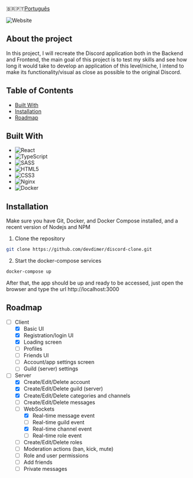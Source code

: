 🇧🇷🇵🇹[Português](README.pt.md)

![Website](https://img.shields.io/website?url=https%3A%2F%2F6ecad9b7-37e5-4458-99b8-6c526fc5c467-00-x4un4vi5k0yt.spock.replit.dev%3A8080%2F)

## About the project
In this project, I will recreate the Discord application both in the Backend and Frontend, the main goal of this project is to test my skills and see how long it would take to develop an application of this level/niche, I intend to make its functionality/visual as close as possible to the original Discord.

## Table of Contents
- [Built With](#built-with)
- [Installation](#installation)
- [Roadmap](#roadmap)

## Built With
- ![React](https://img.shields.io/badge/react-%2320232a.svg?style=for-the-badge&logo=react&logoColor=%2361DAFB)
- ![TypeScript](https://img.shields.io/badge/typescript-%23007ACC.svg?style=for-the-badge&logo=typescript&logoColor=white)
- ![SASS](https://img.shields.io/badge/Sass-CC6699?style=for-the-badge&logo=sass&logoColor=white)
- ![HTML5](https://img.shields.io/badge/html5-%23E34F26.svg?style=for-the-badge&logo=html5&logoColor=white)
- ![CSS3](https://img.shields.io/badge/css3-%231572B6.svg?style=for-the-badge&logo=css3&logoColor=white)
- ![Nginx](https://img.shields.io/badge/nginx-%23009639.svg?style=for-the-badge&logo=nginx&logoColor=white)
- ![Docker](https://img.shields.io/badge/docker-%230db7ed.svg?style=for-the-badge&logo=docker&logoColor=white)

## Installation
Make sure you have Git, Docker, and Docker Compose installed, and a recent version of Nodejs and NPM

1. Clone the repository
```sh
git clone https://github.com/devdimer/discord-clone.git
```

2. Start the docker-compose services
```sh
docker-compose up
```

After that, the app should be up and ready to be accessed, just open the browser and type the url http://localhost:3000

## Roadmap

- [ ] Client
    - [x] Basic UI
    - [x] Registration/login UI
    - [x] Loading screen 
    - [ ] Profiles
    - [ ] Friends UI
    - [ ] Account/app settings screen
    - [ ] Guild (server) settings
- [ ] Server
    - [x] Create/Edit/Delete account
    - [x] Create/Edit/Delete guild (server)
    - [x] Create/Edit/Delete categories and channels
    - [ ] Create/Edit/Delete messages
    - [ ] WebSockets
        - [x] Real-time message event
        - [ ] Real-time guild event
        - [x] Real-time channel event
        - [ ] Real-time role event
    - [ ] Create/Edit/Delete roles
    - [ ] Moderation actions (ban, kick, mute)
    - [ ] Role and user permissions
    - [ ] Add friends
    - [ ] Private messages
